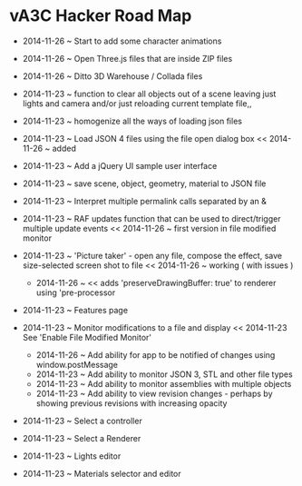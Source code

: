 vA3C Hacker Road Map
===

* 2014-11-26 ~ Start to add some character animations

* 2014-11-26 ~ Open Three.js files that are inside ZIP files

* 2014-11-26 ~ Ditto 3D Warehouse / Collada files

* 2014-11-23 ~ function to clear all objects out of a scene leaving just lights and camera and/or just reloading current template file,,

* 2014-11-23 ~ homogenize all the ways of loading json files

* 2014-11-23 ~ Load JSON 4 files using the file open dialog box << 2014-11-26 ~ added

* 2014-11-23 ~ Add a jQuery UI sample user interface

* 2014-11-23 ~ save scene, object, geometry, material to JSON file

* 2014-11-23 ~ Interpret multiple permalink calls separated by an &

* 2014-11-23 ~ RAF updates function that can be used to direct/trigger multiple update events << 2014-11-26 ~ first version in file modified monitor

* 2014-11-23 ~ 'Picture taker' - open any file, compose the effect, save size-selected screen shot to file << 2014-11-26 ~ working ( with issues )
	* 2014-11-26 ~ << adds 'preserveDrawingBuffer: true' to renderer using 'pre-processor

* 2014-11-23 ~ Features page

* 2014-11-23 ~ Monitor modifications to a file and display  << 2014-11-23 See 'Enable File Modified Monitor'
	* 2014-11-26 ~ Add ability for app to be notified of changes using window.postMessage
	* 2014-11-23 ~ Add ability to monitor JSON 3, STL and other file types
	* 2014-11-23 ~ Add ability to monitor assemblies with multiple objects
	* 2014-11-23 ~ Add ability to view revision changes - perhaps by showing previous revisions with increasing opacity

* 2014-11-23 ~ Select a controller

* 2014-11-23 ~ Select a Renderer

* 2014-11-23 ~ Lights editor

* 2014-11-23 ~ Materials selector and editor

